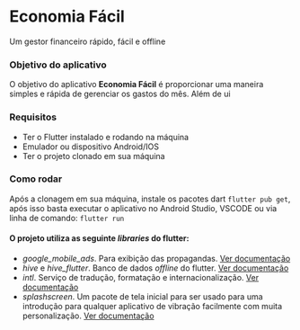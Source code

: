 # Economia Fácil

Um gestor financeiro rápido, fácil e offline

### Objetivo do aplicativo

O objetivo do aplicativo **Economia Fácil** é proporcionar uma maneira simples e rápida de gerenciar os gastos do mês. Além de ui

### Requisitos

- Ter o Flutter instalado e rodando na máquina
- Emulador ou dispositivo Android/IOS
- Ter o projeto clonado em sua máquina

### Como rodar

Após a clonagem em sua máquina, instale os pacotes dart `flutter pub get`, após isso basta executar o aplicativo no Android Studio, VSCODE ou via linha de comando: `flutter run`

#### O projeto utiliza as seguinte _libraries_ do flutter:

* _google_mobile_ads_. Para exibição das propagandas.  [Ver documentação](https://pub.dev/packages/google_mobile_ads)
* _hive_ e _hive_flutter_. Banco de dados _offline_ do flutter.  [Ver documentação](https://github.com/hivedb/hive)
* _intl_. Serviço de tradução, formatação e internacionalização.  [Ver documentação](https://pub.dev/packages/intl)
* _splashscreen_. Um pacote de tela inicial para ser usado para uma introdução para qualquer aplicativo de vibração facilmente com muita personalização.  [Ver documentação](https://pub.dev/packages/splashscreen)
